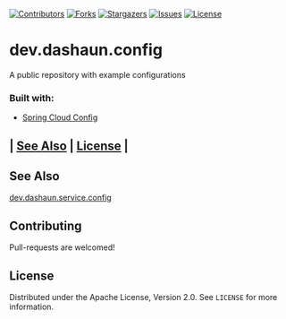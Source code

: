 [![Contributors][contributors-shield]][contributors-url]
[![Forks][forks-shield]][forks-url]
[![Stargazers][stars-shield]][stars-url]
[![Issues][issues-shield]][issues-url]
[![License][license-shield]][license-url]

# dev.dashaun.config

A public repository with example configurations

### Built with:

* [Spring Cloud Config](https://spring.io/projects/spring-cloud-config)

## | [See Also](#see-also)  | [License](#license) |

## See Also

[dev.dashaun.service.config](https://github.com/dashaun/dev.dashaun.service.config)

<!-- CONTRIBUTING -->
## Contributing

Pull-requests are welcomed!

<!-- LICENSE -->
## License

Distributed under the Apache License, Version 2.0. See `LICENSE` for more information.

<!-- MARKDOWN LINKS & IMAGES -->
<!-- https://www.markdownguide.org/basic-syntax/#reference-style-links -->
[contributors-shield]: https://img.shields.io/github/contributors/dashaun/dev.dashaun.config.svg?style=for-the-badge
[contributors-url]: https://github.com/dashaun/dev.dashaun.config/graphs/contributors
[forks-shield]: https://img.shields.io/github/forks/dashaun/dev.dashaun.config.svg?style=for-the-badge
[forks-url]: https://github.com/dashaun/dev.dashaun.config/network/members
[stars-shield]: https://img.shields.io/github/stars/dashaun/dev.dashaun.config.svg?style=for-the-badge
[stars-url]: https://github.com/dashaun/dev.dashaun.config/stargazers
[issues-shield]: https://img.shields.io/github/issues/dashaun/dev.dashaun.config.svg?style=for-the-badge
[issues-url]: https://github.com/dashaun/dev.dashaun.config/issues
[license-shield]: https://img.shields.io/github/license/dashaun/dev.dashaun.config.svg?style=for-the-badge
[license-url]: https://github.com/dashaun/dev.dashaun.config/blob/master/LICENSE.txt